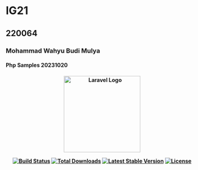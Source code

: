 <h1>IG21</h1>
<h2>220064</h2>
<h3>Mohammad Wahyu Budi Mulya</h3>
<h4>Php Samples 20231020<h4>

<p align="center"><a href="https://laravel.com" target="_blank"><img src="https://i.imgur.com/FA2GTaG.jpg" width="200" alt="Laravel Logo"></a></p>

<p align="center">
<a href="https://github.com/laravel/framework/actions"><img src="https://github.com/laravel/framework/workflows/tests/badge.svg" alt="Build Status"></a>
<a href="https://packagist.org/packages/laravel/framework"><img src="https://img.shields.io/packagist/dt/laravel/framework" alt="Total Downloads"></a>
<a href="https://packagist.org/packages/laravel/framework"><img src="https://img.shields.io/packagist/v/laravel/framework" alt="Latest Stable Version"></a>
<a href="https://packagist.org/packages/laravel/framework"><img src="https://img.shields.io/packagist/l/laravel/framework" alt="License"></a>
</p>
